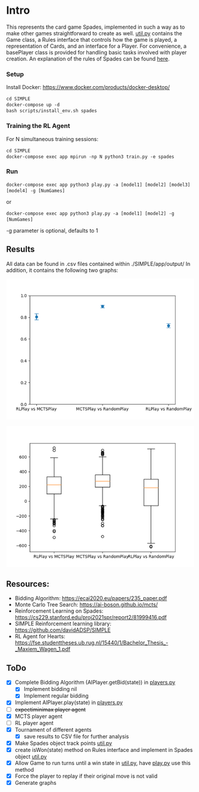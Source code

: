# Intro
This represents the card game Spades, implemented in such a way as to make other games straightforward to create as well. [util.py](/util.py) contains the Game class, a Rules interface that controls how the game is played, a representation of Cards, and an interface for a Player. For convenience, a basePlayer class is provided for handling basic tasks involved with player creation. An explanation of the rules of Spades can be found [here](https://www.thesprucecrafts.com/spades-complete-card-game-rules-412490).

### Setup
  
Install Docker: https://www.docker.com/products/docker-desktop/

```
cd SIMPLE
docker-compose up -d
bash scripts/install_env.sh spades
```

### Training the RL Agent

For N simultaneous training sessions:

```
cd SIMPLE
docker-compose exec app mpirun -np N python3 train.py -e spades
```

### Run
```
docker-compose exec app python3 play.py -a [model1] [model2] [model3] [model4] -g [NumGames]
```
or
```
docker-compose exec app python3 play.py -a [model1] [model2] -g [NumGames]
```

-g parameter is optional, defaults to 1

## Results
All data can be found in .csv files contained within ./SIMPLE/app/output/
In addition, it contains the following two graphs:

!["winrates"](./SIMPLE/app/output/winrates.png)

!["scores"](./SIMPLE/app/output/scores.png)

## Resources: 
- Bidding Algorithm: https://ecai2020.eu/papers/235_paper.pdf
- Monte Carlo Tree Search: https://ai-boson.github.io/mcts/
- Reinforcement Learning on Spades: https://cs229.stanford.edu/proj2021spr/report2/81999416.pdf
- SIMPLE Reinforcement learning library: https://github.com/davidADSP/SIMPLE
- RL Agent for Hearts: https://fse.studenttheses.ub.rug.nl/15440/1/Bachelor_Thesis_-_Maxiem_Wagen_1.pdf

## ToDo
- [x] Complete Bidding Algorithm (AIPlayer.getBid(state)) in [players.py](/players.py)
  - [x] Implement bidding nil
  - [x] Implement regular bidding
- [x] Implement AIPlayer.play(state) in [players.py](/players.py)
- [ ] ~~expectiminimax player agent~~
- [x] MCTS player agent
- [ ] RL player agent
- [x] Tournament of different agents
  - [x] save results to CSV file for further analysis
- [x] Make Spades object track points [util.py](/util.py)
- [x] create isWon(state) method on Rules interface and implement in Spades object [util.py](/util.py)
- [x] Allow Game to run turns until a win state in [util.py](/util.py), have [play.py](/play.py) use this method
- [x] Force the player to replay if their original move is not valid
- [x] Generate graphs